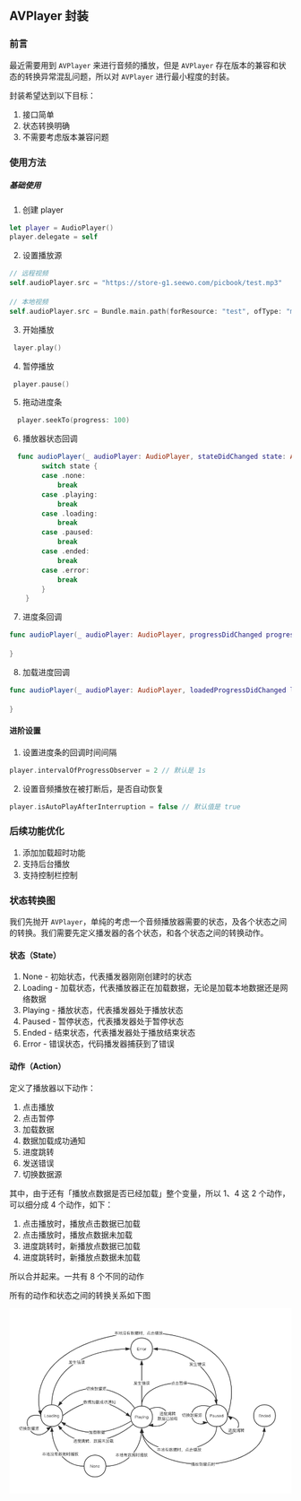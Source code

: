 
## AVPlayer 封装

### 前言

最近需要用到 `AVPlayer` 来进行音频的播放，但是 `AVPlayer` 存在版本的兼容和状态的转换异常混乱问题，所以对 `AVPlayer` 进行最小程度的封装。

封装希望达到以下目标：

1. 接口简单
2. 状态转换明确
3. 不需要考虑版本兼容问题


### 使用方法

##### 基础使用

1. 创建 player

```swift
let player = AudioPlayer()
player.delegate = self
```

2. 设置播放源
```swift
// 远程视频
self.audioPlayer.src = "https://store-g1.seewo.com/picbook/test.mp3"

// 本地视频
self.audioPlayer.src = Bundle.main.path(forResource: "test", ofType: "mp3")
```

3. 开始播放

```swift
 layer.play()
```

4. 暂停播放

```swift
 player.pause()
```

5. 拖动进度条

```swift
  player.seekTo(progress: 100)
```

6. 播放器状态回调

```swift
  func audioPlayer(_ audioPlayer: AudioPlayer, stateDidChanged state: AudioPlayerState) {
        switch state {
        case .none:
            break
        case .playing:
            break
        case .loading:
            break
        case .paused:
            break
        case .ended:
            break
        case .error:
            break
        }
    }
```

7. 进度条回调

```swift
func audioPlayer(_ audioPlayer: AudioPlayer, progressDidChanged progress: Float64) {

}
```

8. 加载进度回调
```swift
func audioPlayer(_ audioPlayer: AudioPlayer, loadedProgressDidChanged loadedProgress: Float64) {

}
```


#### 进阶设置

1. 设置进度条的回调时间间隔

```swift
player.intervalOfProgressObserver = 2 // 默认是 1s
```

2. 设置音频播放在被打断后，是否自动恢复

```swift
player.isAutoPlayAfterInterruption = false // 默认值是 true
```

### 后续功能优化

1. 添加加载超时功能
2. 支持后台播放
3. 支持控制栏控制


### 状态转换图

我们先抛开 `AVPlayer`，单纯的考虑一个音频播放器需要的状态，及各个状态之间的转换。我们需要先定义播发器的各个状态，和各个状态之间的转换动作。

#### 状态（State）

1. None - 初始状态，代表播发器刚刚创建时的状态
2. Loading - 加载状态，代表播放器正在加载数据，无论是加载本地数据还是网络数据
3. Playing - 播放状态，代表播发器处于播放状态
4. Paused - 暂停状态，代表播发器处于暂停状态
5. Ended - 结束状态，代表播发器处于播放结束状态
6. Error - 错误状态，代码播发器捕获到了错误


#### 动作（Action）

定义了播放器以下动作：

1. 点击播放
2. 点击暂停
3. 加载数据
4. 数据加载成功通知
4. 进度跳转
5. 发送错误
6. 切换数据源


其中，由于还有「播放点数据是否已经加载」整个变量，所以 1、4 这 2 个动作，可以细分成 4 个动作，如下：

1. 点击播放时，播放点击数据已加载
2. 点击播放时，播放点数据未加载
3. 进度跳转时，新播放点数据已加载
4. 进度跳转时，新播放点数据未加载

所以合并起来。一共有 8 个不同的动作

所有的动作和状态之间的转换关系如下图

![播放器状态转换图](https://github.com/zhshijie/SJAudioPlayer/blob/master/image/playerState.png?raw=true)


